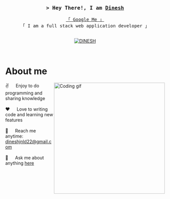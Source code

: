 <!--
<h2 align="center">
  Welcome to Dinesh's World!
  <img src="https://media.giphy.com/media/hvRJCLFzcasrR4ia7z/giphy.gif" width="28">
</h2>
-->

<!--
<p align="center">
  <a href="https://github.com/dineshjnld"><img src="https://readme-typing-svg.herokuapp.com/?lines=Self%20Taught%20Programmer;Front%20End%20Developer;1.5%2B%20years%20of%20coding%20experience;Always%20learning%20new%20things&center=true&width=380&height=45"></a>
</p>

 -->


<!-- Intro  -->
<h3 align="center">
        <samp>&gt; Hey There!, I am
                <b><a target="_blank" href="https://dinesh.com">Dinesh</a></b>
        </samp>
</h3>


<p align="center"> 
  <samp>
    <a href="https://www.google.com/search?q=Jonnalagadda+dinesh">「 Google Me 」</a>
    <br>
    「 I am a full stack web application developer  」
    <br>
    <br>
  </samp>
</p>

<p align="center">
 
 <a href="https://www.linkedin.com/in/-dinesh-7a83b2241/" target="_blank">
  <img src="https://img.shields.io/badge/LinkedIn-0077B5?style=for-the-badge&logo=linkedin&logoColor=white" alt="DINESH"/>
 </a>

  </a> 
</p>
<br />

<!-- About Section -->
 # About me
 
<p>
 <img align="right" width="350" src="/assets/programmer.gif" alt="Coding gif" />
  
 ✌️ &emsp; Enjoy to do programming and sharing knowledge <br/><br/>
 ❤️ &emsp; Love to writing code and learning new features<br/><br/>
 📧 &emsp; Reach me anytime: dineshjnld22@gmail.com<br/><br/>
 💬 &emsp; Ask me about anything [here](https://github.com/alsiam/alsiam/issues)

</p>



